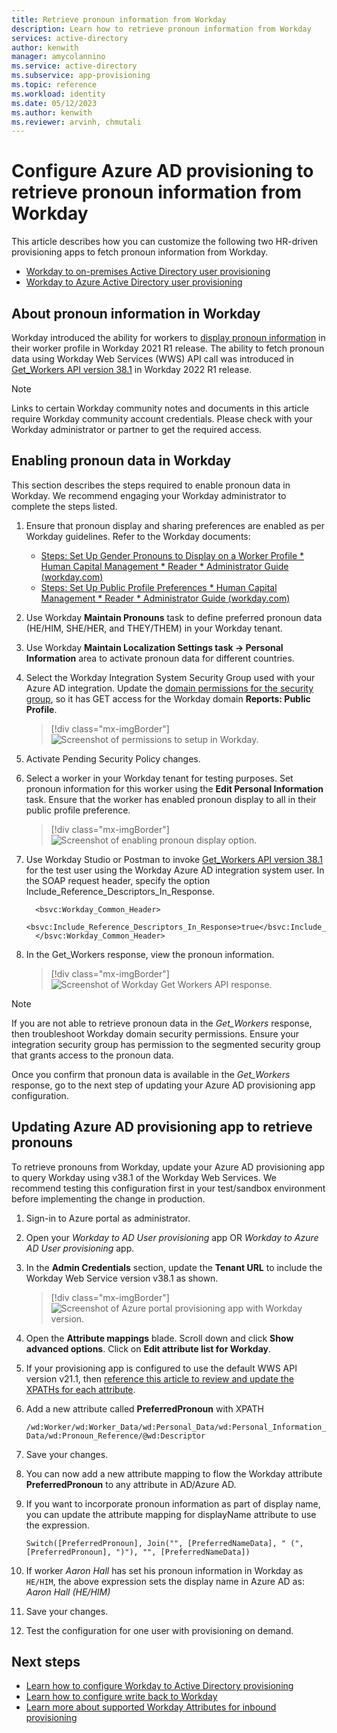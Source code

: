 ```yaml
---
title: Retrieve pronoun information from Workday
description: Learn how to retrieve pronoun information from Workday
services: active-directory
author: kenwith
manager: amycolannino
ms.service: active-directory
ms.subservice: app-provisioning
ms.topic: reference
ms.workload: identity
ms.date: 05/12/2023
ms.author: kenwith
ms.reviewer: arvinh, chmutali
---
```


# Configure Azure AD provisioning to retrieve pronoun information from Workday
This article describes how you can customize the following two HR-driven provisioning apps to fetch pronoun information from Workday.

* [Workday to on-premises Active Directory user provisioning](../saas-apps/workday-inbound-tutorial.md)
* [Workday to Azure Active Directory user provisioning](../saas-apps/workday-inbound-cloud-only-tutorial.md)

## About pronoun information in Workday
Workday introduced the ability for workers to [display pronoun information](https://community.workday.com/node/731178) in their worker profile in Workday 2021 R1 release. The ability to fetch pronoun data using Workday Web Services (WWS) API call was introduced in [Get_Workers API version 38.1](https://community.workday.com/sites/default/files/file-hosting/productionapi/Human_Resources/v38.1/Get_Workers.html) in Workday 2022 R1 release. 

>[!NOTE]
>Links to certain Workday community notes and documents in this article require Workday community account credentials. Please check with your Workday administrator or partner to get the required access.

## Enabling pronoun data in Workday
This section describes the steps required to enable pronoun data in Workday. We recommend engaging your Workday administrator to complete the steps listed. 
1. Ensure that pronoun display and sharing preferences are enabled as per Workday guidelines. Refer to the Workday documents:
   - [Steps: Set Up Gender Pronouns to Display on a Worker Profile * Human Capital Management * Reader * Administrator Guide (workday.com)](https://doc.workday.com/r/gJQvxHUyQOZv_31Vknf~3w/7gZPvVfbRhLiPissprv6lQ)
   - [Steps: Set Up Public Profile Preferences * Human Capital Management * Reader * Administrator Guide (workday.com)](https://doc.workday.com/r/gJQvxHUyQOZv_31Vknf~3w/FuENV1VTRTHWo_h93KIjJA)
1. Use Workday **Maintain Pronouns** task to define preferred pronoun data (HE/HIM, SHE/HER, and THEY/THEM) in your Workday tenant.
1. Use Workday **Maintain Localization Settings task -> Personal Information** area to activate pronoun data for different countries. 
1. Select the Workday Integration System Security Group used with your Azure AD integration. Update the [domain permissions for the security group](../saas-apps/workday-inbound-tutorial.md#configuring-domain-security-policy-permissions), so it has GET access for the Workday domain **Reports: Public Profile**.
    >[!div class="mx-imgBorder"] 
    >![Screenshot of permissions to setup in Workday.](./media/workday-pronoun-data/workday-pronoun-permissions.png)
1. Activate Pending Security Policy changes.
1. Select a worker in your Workday tenant for testing purposes. Set pronoun information for this worker using the **Edit Personal Information** task. Ensure that the worker has enabled pronoun display to all in their public profile preference. 

    >[!div class="mx-imgBorder"] 
    >![Screenshot of enabling pronoun display option.](./media/workday-pronoun-data/enable-pronoun-display-preference.png)

1. Use Workday Studio or Postman to invoke [Get_Workers API version 38.1](https://community.workday.com/sites/default/files/file-hosting/productionapi/Human_Resources/v38.1/Get_Workers.html) for the test user using the Workday Azure AD integration system user. In the SOAP request header, specify the option Include_Reference_Descriptors_In_Response. 
    ```
      <bsvc:Workday_Common_Header>
         <bsvc:Include_Reference_Descriptors_In_Response>true</bsvc:Include_Reference_Descriptors_In_Response>
      </bsvc:Workday_Common_Header> 
    ```
1. In the Get_Workers response, view the pronoun information. 

    >[!div class="mx-imgBorder"] 
    >![Screenshot of Workday Get Workers API response.](./media/workday-pronoun-data/get-workers-response-with-pronoun.png)

>[!NOTE]
>If you are not able to retrieve pronoun data in the *Get_Workers* response, then troubleshoot Workday domain security permissions. Ensure your integration security group has permission to the segmented security group that grants access to the pronoun data. 

Once you confirm that pronoun data is available in the *Get_Workers* response, go to the next step of updating your Azure AD provisioning app configuration. 
 
## Updating Azure AD provisioning app to retrieve pronouns

To retrieve pronouns from Workday, update your Azure AD provisioning app to query Workday using v38.1 of the Workday Web Services. We recommend testing this configuration first in your test/sandbox environment before implementing the change in production. 

1. Sign-in to Azure portal as administrator. 
1. Open your *Workday to AD User provisioning* app OR *Workday to Azure AD User provisioning* app. 
1. In the **Admin Credentials** section, update the **Tenant URL** to include the Workday Web Service version v38.1 as shown.

     >[!div class="mx-imgBorder"] 
     >![Screenshot of Azure portal provisioning app with Workday version.](./media/workday-pronoun-data/update-workday-version.png)

1. Open the **Attribute mappings** blade. Scroll down and click **Show advanced options**. Click on **Edit attribute list for Workday**.
1. If your provisioning app is configured to use the default WWS API version v21.1, then [reference this article to review and update the XPATHs for each attribute](workday-attribute-reference.md#xpath-values-for-workday-web-services-wws-api-v30).
1. Add a new attribute called **PreferredPronoun** with XPATH 

     `/wd:Worker/wd:Worker_Data/wd:Personal_Data/wd:Personal_Information_Data/wd:Pronoun_Reference/@wd:Descriptor`

1. Save your changes. 
1. You can now add a new attribute mapping to flow the Workday attribute **PreferredPronoun** to any attribute in AD/Azure AD.
1. If you want to incorporate pronoun information as part of display name, you can update the attribute mapping for displayName attribute to use the expression. 

     `Switch([PreferredPronoun], Join("", [PreferredNameData], " (", [PreferredPronoun], ")"), "", [PreferredNameData])`

1. If worker *Aaron Hall* has set his pronoun information in Workday as `HE/HIM`, the above expression sets the display name in Azure AD as: *Aaron Hall (HE/HIM)*
1. Save your changes. 
1. Test the configuration for one user with provisioning on demand. 
 
## Next steps

* [Learn how to configure Workday to Active Directory provisioning](../saas-apps/workday-inbound-tutorial.md)
* [Learn how to configure write back to Workday](../saas-apps/workday-writeback-tutorial.md)
* [Learn more about supported Workday Attributes for inbound provisioning](workday-attribute-reference.md)
